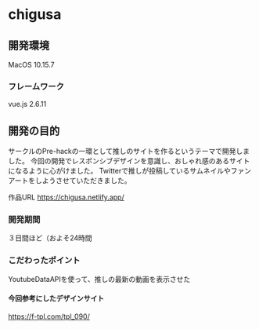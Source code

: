# chigusa

## 開発環境
MacOS 10.15.7

### フレームワーク
vue.js 2.6.11

## 開発の目的
サークルのPre-hackの一環として推しのサイトを作るというテーマで開発しました。
今回の開発でレスポンシブデザインを意識し、おしゃれ感のあるサイトになるように心がけました。
Twitterで推しが投稿しているサムネイルやファンアートをしようさせていただきました。

作品URL
https://chigusa.netlify.app/

### 開発期間
３日間ほど（およそ24時間

### こだわったポイント
YoutubeDataAPIを使って、推しの最新の動画を表示させた


#### 今回参考にしたデザインサイト
https://f-tpl.com/tpl_090/
